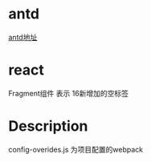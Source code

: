 # antd
[antd地址](https://ant.design/docs/react/use-with-create-react-app-cn)

# react
Fragment组件 表示 16新增加的空标签

# Description

<p>
config-overides.js 为项目配置的webpack
</p>
